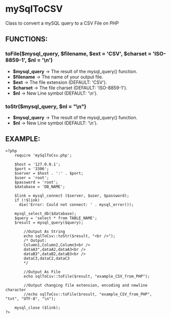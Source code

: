mySqlToCSV
==========

Class to convert a mySQL query to a CSV File on PHP

## FUNCTIONS: ##

### toFile($mysql_query, $filename, $ext = 'CSV', $charset = 'ISO-8859-1', $nl = '\n') ###

+ **$mysql_query** -> The result of the mysql_query() function.
+ **$filename** -> The name of your output file.
+ **$ext** -> The file extension (DEFAULT: 'CSV').
+ **$charset** -> The file charset (DEFAULT: 'ISO-8859-1').
+ **$nl** -> New Line symbol (DEFAULT: '\n').

### toStr($mysql_query, $nl = "\n") ###
+ **$mysql_query** -> The result of the mysql_query() function.
+ **$nl** -> New Line symbol (DEFAULT: '\n').


## EXAMPLE: ##

	<?php
		require 'mySqlToCsv.php';
		
		$host = '127.0.0.1';
		$port = '3306';
		$server = $host . ':' . $port;
		$user = 'root';
		$password = 'root';
		$database = 'DB_NAME';
		
		$link = mysql_connect ($server, $user, $password);
		if (!$link)
		  die('Error: Could not connect: ' . mysql_error());
		
		mysql_select_db($database);
		$query = 'select * from TABLE_NAME';
		$result = mysql_query($query);
		
			//Output As String
			echo sqlToCsv::toStr($result, "<br />");
			/* Output:
			Column1,Column2,Column3<br />
			dataA3",dataA2,dataA3<br />
			dataB3",dataB2,dataB3<br />
			dataC3,dataC2,dataC3
			*/
		
			//Output As File
			echo sqlToCsv::toFile($result, "example_CSV_from_PHP");
			
			//Output changing file extension, encoding and newline character
			//echo sqlToCsv::toFile($result, "example_CSV_from_PHP", "txt", "UTF-8", "\n");
		
		mysql_close ($link);
	?>